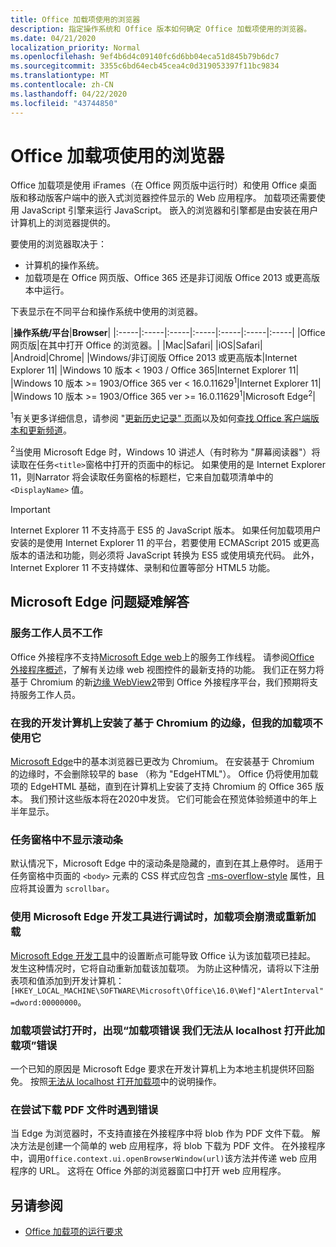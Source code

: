 ```yaml
---
title: Office 加载项使用的浏览器
description: 指定操作系统和 Office 版本如何确定 Office 加载项使用的浏览器。
ms.date: 04/21/2020
localization_priority: Normal
ms.openlocfilehash: 9ef4b6d4c09140fc6d6bb04eca51d845b79b6dc7
ms.sourcegitcommit: 3355c6bd64ecb45cea4c0d319053397f11bc9834
ms.translationtype: MT
ms.contentlocale: zh-CN
ms.lasthandoff: 04/22/2020
ms.locfileid: "43744850"
---
```

# <a name="browsers-used-by-office-add-ins"></a>Office 加载项使用的浏览器

Office 加载项是使用 iFrames（在 Office 网页版中运行时）和使用 Office 桌面版和移动版客户端中的嵌入式浏览器控件显示的 Web 应用程序。 加载项还需要使用 JavaScript 引擎来运行 JavaScript。 嵌入的浏览器和引擎都是由安装在用户计算机上的浏览器提供的。

要使用的浏览器取决于：

- 计算机的操作系统。
- 加载项是在 Office 网页版、Office 365 还是非订阅版 Office 2013 或更高版本中运行。

下表显示在不同平台和操作系统中使用的浏览器。

|**操作系统/平台**|**Browser**|
|:-----|:-----|:-----|:-----|:-----|:-----|:-----|
|Office 网页版|在其中打开 Office 的浏览器。|
|Mac|Safari|
|iOS|Safari|
|Android|Chrome|
|Windows/非订阅版 Office 2013 或更高版本|Internet Explorer 11|
|Windows 10 版本 < 1903 / Office 365|Internet Explorer 11|
|Windows 10 版本 >= 1903/Office 365 ver < 16.0.11629<sup>1</sup>|Internet Explorer 11|
|Windows 10 版本 >= 1903/Office 365 ver >= 16.0.11629<sup>1</sup>|Microsoft Edge<sup>2</sup>|

<sup>1</sup>有关更多详细信息，请参阅 "[更新历史记录" 页面](/officeupdates/update-history-office365-proplus-by-date)以及如何[查找 Office 客户端版本和更新频道](https://support.office.com/article/What-version-of-Office-am-I-using-932788b8-a3ce-44bf-bb09-e334518b8b19)。

<sup>2</sup>当使用 Microsoft Edge 时，Windows 10 讲述人（有时称为 "屏幕阅读器"）将读取在任务`<title>`窗格中打开的页面中的标记。 如果使用的是 Internet Explorer 11，则Narrator 将会读取任务窗格的标题栏，它来自加载项清单中的 `<DisplayName>` 值。

> [!IMPORTANT]
> Internet Explorer 11 不支持高于 ES5 的 JavaScript 版本。 如果任何加载项用户安装的是使用 Internet Explorer 11 的平台，若要使用 ECMAScript 2015 或更高版本的语法和功能，则必须将 JavaScript 转换为 ES5 或使用填充代码。 此外，Internet Explorer 11 不支持媒体、录制和位置等部分 HTML5 功能。

## <a name="troubleshooting-microsoft-edge-issues"></a>Microsoft Edge 问题疑难解答

### <a name="service-workers-are-not-working"></a>服务工作人员不工作

Office 外接程序不支持[Microsoft Edge web](/microsoft-edge/hosting/webview)上的服务工作线程。 请参阅[Office 外接程序概述](../overview/office-add-ins.md)，了解有关边缘 web 视图控件的最新支持的功能。 我们正在努力将基于 Chromium 的新[边缘 WebView2](/microsoft-edge/hosting/webview2)带到 Office 外接程序平台，我们预期将支持服务工作人员。

### <a name="chromium-based-edge-is-installed-on-my-development-computer-but-my-add-in-does-not-use-it"></a>在我的开发计算机上安装了基于 Chromium 的边缘，但我的加载项不使用它

[Microsoft Edge](https://support.microsoft.com/help/4501095/download-the-new-microsoft-edge-based-on-chromium)中的基本浏览器已更改为 Chromium。 在安装基于 Chromium 的边缘时，不会删除较早的 base （称为 "EdgeHTML"）。 Office 仍将使用加载项的 EdgeHTML 基础，直到在计算机上安装了支持 Chromium 的 Office 365 版本。 我们预计这些版本将在2020中发货。 它们可能会在预览体验频道中的年上半年显示。

### <a name="scroll-bar-does-not-appear-in-task-pane"></a>任务窗格中不显示滚动条

默认情况下，Microsoft Edge 中的滚动条是隐藏的，直到在其上悬停时。 适用于任务窗格中页面的 `<body>` 元素的 CSS 样式应包含 [-ms-overflow-style](https://developer.mozilla.org/docs/Web/CSS/-ms-overflow-style) 属性，且应将其设置为 `scrollbar`。 

### <a name="when-debugging-with-the-microsoft-edge-devtools-the-add-in-crashes-or-reloads"></a>使用 Microsoft Edge 开发工具进行调试时，加载项会崩溃或重新加载

[Microsoft Edge 开发工具](https://www.microsoft.com/p/microsoft-edge-devtools-preview/9mzbfrmz0mnj?rtc=1&activetab=pivot%3Aoverviewtab)中的设置断点可能导致 Office 认为该加载项已挂起。 发生这种情况时，它将自动重新加载该加载项。 为防止这种情况，请将以下注册表项和值添加到开发计算机：`[HKEY_LOCAL_MACHINE\SOFTWARE\Microsoft\Office\16.0\Wef]"AlertInterval"=dword:00000000`。

### <a name="when-the-add-in-tries-to-open-get-add-in-error-we-cant-open-this-add-in-from-the-localhost-error"></a>加载项尝试打开时，出现“加载项错误 我们无法从 localhost 打开此加载项”错误

一个已知的原因是 Microsoft Edge 要求在开发计算机上为本地主机提供环回豁免。 按照[无法从 localhost 打开加载项](/office/troubleshoot/error-messages/cannot-open-add-in-from-localhost)中的说明操作。

### <a name="get-errors-trying-to-download-a-pdf-file"></a>在尝试下载 PDF 文件时遇到错误

当 Edge 为浏览器时，不支持直接在外接程序中将 blob 作为 PDF 文件下载。 解决方法是创建一个简单的 web 应用程序，将 blob 下载为 PDF 文件。 在外接程序中，调用`Office.context.ui.openBrowserWindow(url)`该方法并传递 web 应用程序的 URL。 这将在 Office 外部的浏览器窗口中打开 web 应用程序。

## <a name="see-also"></a>另请参阅

- [Office 加载项的运行要求](requirements-for-running-office-add-ins.md)

